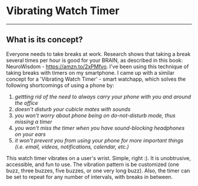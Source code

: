 # Vibrating Watch Timer

----
## What is its concept?
Everyone needs to take breaks at work.  Research shows that taking a break several times per hour is good for your BRAIN, as described in this book: NeuroWisdom - https://amzn.to/2xPMfvo.
I've been using this technique of taking breaks with timers on my smartphone.  I came up with a similar concept for a 'Vibrating Watch Timer' - smart watchapp, which solves the following shortcomings of using a phone by:

1. *gettting rid of the need to always carry your phone with you and around the office*
2. *doesn't disturb your cubicle mates with sounds*
3. *you won't worry about phone being on do-not-disturb mode, thus missing a timer*
4. *you won't miss the timer when you have sound-blocking headphones on your ears*
5. *it won't prevent you from using your phone for more important things (i.e. email, videos, notifications, calendar, etc.)*

This watch timer vibrates on a user's wrist.  Simple, right :).  It is unobtrusive, accessible, and fun to use.  The vibration pattern is be customized (one buzz, three buzzes, five buzzes, or one very long buzz).  Also, the timer can be set to repeat for any number of intervals, with breaks in between.